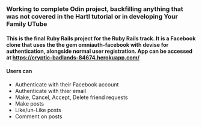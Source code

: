 ### Working to complete Odin project, backfilling anything that was not covered in the Hartl tutorial or in developing Your Family UTube

#### This is the final Ruby Rails project for the Ruby Rails track.  It is a Facebook clone that uses the the gem omniauth-facebook with devise for authentication, alongside normal user registration. App can be accessed at https://cryptic-badlands-84674.herokuapp.com/

#### Users can

* Authenticate with their Facebook account
* Authenticate with thier email
* Make, Cancel, Accept, Delete friend requests
* Make posts
* Like/un-Like posts
* Comment on posts
